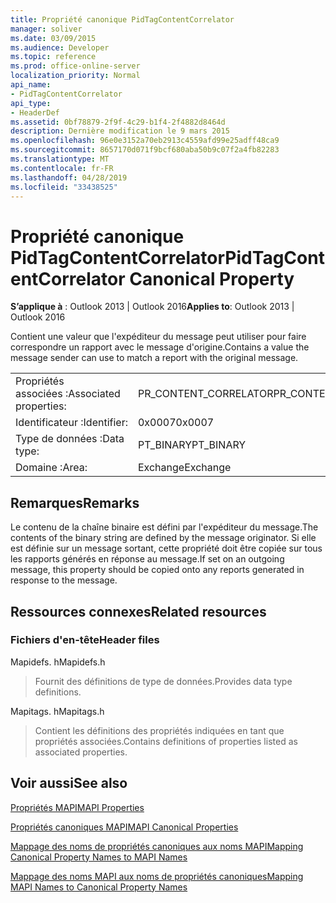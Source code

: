 ```yaml
---
title: Propriété canonique PidTagContentCorrelator
manager: soliver
ms.date: 03/09/2015
ms.audience: Developer
ms.topic: reference
ms.prod: office-online-server
localization_priority: Normal
api_name:
- PidTagContentCorrelator
api_type:
- HeaderDef
ms.assetid: 0bf78879-2f9f-4c29-b1f4-2f4882d8464d
description: Dernière modification le 9 mars 2015
ms.openlocfilehash: 96e0e3152a70eb2913c4559afd99e25adff48ca9
ms.sourcegitcommit: 8657170d071f9bcf680aba50b9c07f2a4fb82283
ms.translationtype: MT
ms.contentlocale: fr-FR
ms.lasthandoff: 04/28/2019
ms.locfileid: "33438525"
---
```

# <a name="pidtagcontentcorrelator-canonical-property"></a><span data-ttu-id="05133-103">Propriété canonique PidTagContentCorrelator</span><span class="sxs-lookup"><span data-stu-id="05133-103">PidTagContentCorrelator Canonical Property</span></span>

  
  
<span data-ttu-id="05133-104">**S’applique à** : Outlook 2013 | Outlook 2016</span><span class="sxs-lookup"><span data-stu-id="05133-104">**Applies to**: Outlook 2013 | Outlook 2016</span></span> 
  
<span data-ttu-id="05133-105">Contient une valeur que l'expéditeur du message peut utiliser pour faire correspondre un rapport avec le message d'origine.</span><span class="sxs-lookup"><span data-stu-id="05133-105">Contains a value the message sender can use to match a report with the original message.</span></span>
  
|||
|:-----|:-----|
|<span data-ttu-id="05133-106">Propriétés associées :</span><span class="sxs-lookup"><span data-stu-id="05133-106">Associated properties:</span></span>  <br/> |<span data-ttu-id="05133-107">PR_CONTENT_CORRELATOR</span><span class="sxs-lookup"><span data-stu-id="05133-107">PR_CONTENT_CORRELATOR</span></span>  <br/> |
|<span data-ttu-id="05133-108">Identificateur :</span><span class="sxs-lookup"><span data-stu-id="05133-108">Identifier:</span></span>  <br/> |<span data-ttu-id="05133-109">0x0007</span><span class="sxs-lookup"><span data-stu-id="05133-109">0x0007</span></span>  <br/> |
|<span data-ttu-id="05133-110">Type de données :</span><span class="sxs-lookup"><span data-stu-id="05133-110">Data type:</span></span>  <br/> |<span data-ttu-id="05133-111">PT_BINARY</span><span class="sxs-lookup"><span data-stu-id="05133-111">PT_BINARY</span></span>  <br/> |
|<span data-ttu-id="05133-112">Domaine :</span><span class="sxs-lookup"><span data-stu-id="05133-112">Area:</span></span>  <br/> |<span data-ttu-id="05133-113">Exchange</span><span class="sxs-lookup"><span data-stu-id="05133-113">Exchange</span></span>  <br/> |
   
## <a name="remarks"></a><span data-ttu-id="05133-114">Remarques</span><span class="sxs-lookup"><span data-stu-id="05133-114">Remarks</span></span>

<span data-ttu-id="05133-115">Le contenu de la chaîne binaire est défini par l'expéditeur du message.</span><span class="sxs-lookup"><span data-stu-id="05133-115">The contents of the binary string are defined by the message originator.</span></span> <span data-ttu-id="05133-116">Si elle est définie sur un message sortant, cette propriété doit être copiée sur tous les rapports générés en réponse au message.</span><span class="sxs-lookup"><span data-stu-id="05133-116">If set on an outgoing message, this property should be copied onto any reports generated in response to the message.</span></span>
  
## <a name="related-resources"></a><span data-ttu-id="05133-117">Ressources connexes</span><span class="sxs-lookup"><span data-stu-id="05133-117">Related resources</span></span>

### <a name="header-files"></a><span data-ttu-id="05133-118">Fichiers d'en-tête</span><span class="sxs-lookup"><span data-stu-id="05133-118">Header files</span></span>

<span data-ttu-id="05133-119">Mapidefs. h</span><span class="sxs-lookup"><span data-stu-id="05133-119">Mapidefs.h</span></span>
  
> <span data-ttu-id="05133-120">Fournit des définitions de type de données.</span><span class="sxs-lookup"><span data-stu-id="05133-120">Provides data type definitions.</span></span>
    
<span data-ttu-id="05133-121">Mapitags. h</span><span class="sxs-lookup"><span data-stu-id="05133-121">Mapitags.h</span></span>
  
> <span data-ttu-id="05133-122">Contient les définitions des propriétés indiquées en tant que propriétés associées.</span><span class="sxs-lookup"><span data-stu-id="05133-122">Contains definitions of properties listed as associated properties.</span></span>
    
## <a name="see-also"></a><span data-ttu-id="05133-123">Voir aussi</span><span class="sxs-lookup"><span data-stu-id="05133-123">See also</span></span>



[<span data-ttu-id="05133-124">Propriétés MAPI</span><span class="sxs-lookup"><span data-stu-id="05133-124">MAPI Properties</span></span>](mapi-properties.md)
  
[<span data-ttu-id="05133-125">Propriétés canoniques MAPI</span><span class="sxs-lookup"><span data-stu-id="05133-125">MAPI Canonical Properties</span></span>](mapi-canonical-properties.md)
  
[<span data-ttu-id="05133-126">Mappage des noms de propriétés canoniques aux noms MAPI</span><span class="sxs-lookup"><span data-stu-id="05133-126">Mapping Canonical Property Names to MAPI Names</span></span>](mapping-canonical-property-names-to-mapi-names.md)
  
[<span data-ttu-id="05133-127">Mappage des noms MAPI aux noms de propriétés canoniques</span><span class="sxs-lookup"><span data-stu-id="05133-127">Mapping MAPI Names to Canonical Property Names</span></span>](mapping-mapi-names-to-canonical-property-names.md)

